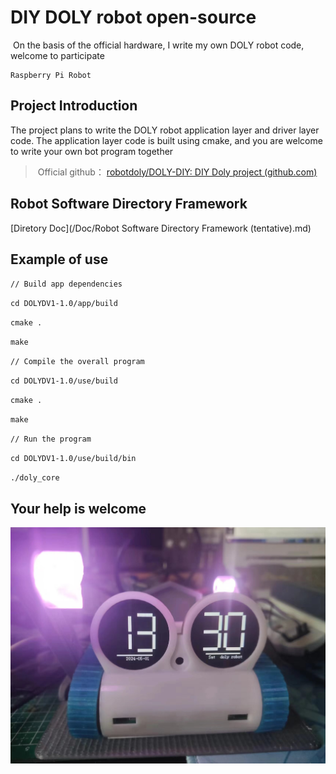 
# DIY DOLY robot open-source 

​    On the basis of the official hardware, I write my own DOLY robot code, welcome to participate
    
    Raspberry Pi Robot
## Project Introduction

   The project plans to write the DOLY robot application layer and driver layer code. The application layer code is built using cmake, and you are welcome to write your own bot program together

> ​    Official github： [robotdoly/DOLY-DIY: DIY Doly project (github.com)](https://github.com/robotdoly/DOLY-DIY)

## Robot Software Directory Framework
   [Diretory Doc](/Doc/Robot Software Directory Framework (tentative).md)

## Example of use

`// Build app dependencies`

`cd DOLYDV1-1.0/app/build`

`cmake .`

`make`

`// Compile the overall program`

`cd DOLYDV1-1.0/use/build` 

`cmake .`

`make`

`// Run the program`

`cd DOLYDV1-1.0/use/build/bin`

`./doly_core`

## Your help is welcome
![效果图](./image/clock.jpg)
